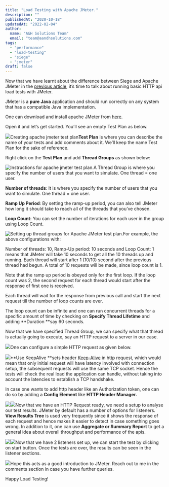 ```yaml
---
title: "Load Testing with Apache JMeter."
description: ""
publishedAt: "2020-10-18"
updatedAt: "2022-02-04"
author:
  name: "A&H Solutions Team"
  email: "team@aandhsolutions.com"
tags:
  - "performance"
  - "load-testing"
  - "siege"
  - "jmeter"  
draft: false
---
```


Now that we have learnt about the difference between Siege and Apache JMeter in the [previous article](https://medium.com/@kaur.harsimran301/load-testing-tool-comparison-siege-vs-apache-jmeter-b74d9493493c), it’s time to talk about running basic HTTP api load tests with JMeter.

JMeter is a **pure Java** application and should run correctly on any system that has a compatible Java implementation.

One can download and install apache JMeter from [here](http://jmeter.apache.org/download_jmeter.cgi).

Open it and let’s get started. You’ll see an empty Test Plan as below.

![](https://cdn-images-1.medium.com/max/800/1*mpcQxJWwaewkC5k7EFgZXA.png)Creating apache jmeter test plan**Test Plan** is where you can describe the name of your tests and add comments about it. We’ll keep the name Test Plan for the sake of reference.

Right click on the **Test Plan** and add **Thread Groups** as shown below:

![Instructions for apache jmeter test plan.](https://cdn-images-1.medium.com/max/800/1*4C6xUVNxFauxKRCnDyuaqw.png)A Thread Group is where you specify the number of users that you want to simulate. One thread = one user.

**Number of threads**: It is where you specify the number of users that you want to simulate. One thread = one user.

**Ramp Up Period**: By setting the ramp-up period, you can also tell JMeter how long it should take to reach all of the threads that you’ve chosen.

**Loop Count**: You can set the number of iterations for each user in the group using Loop Count.

![Setting up thread groups for Apache JMeter test plan.](https://cdn-images-1.medium.com/max/800/1*F9CE4Xdt4OJ-9EaNE3PSNg.png)For example, the above configurations with:

Number of threads: 10, Ramp-Up period: 10 seconds and Loop Count: 1 means that JMeter will take 10 seconds to get all the 10 threads up and running. Each thread will start after 1 (10/10) second after the previous thread had begun. A total of 10 requests will be made, since loop count is 1.

Note that the ramp up period is obeyed only for the first loop. If the loop count was 2, the second request for each thread would start after the response of first one is received.

Each thread will wait for the response from previous call and start the next request till the number of loop counts are over.

The loop count can be infinite and one can run concurrent threads for a specific amount of time by checking on **Specify Thread Lifetime** and adding **Duration **say 60 seconds.

Now that we have specified Thread Group, we can specify what that thread is actually going to execute, say an HTTP request to a server in our case.

![](https://cdn-images-1.medium.com/max/800/1*BbwYHEgNxx8K8m88GE3V0w.png)One can configure a simple HTTP request as given below.

![](https://cdn-images-1.medium.com/max/800/1*NAQVsME41lZqkUBDTQvJyA.png)**Use KeepAlive **sets header [Keep-Alive](https://developer.mozilla.org/en-US/docs/Web/HTTP/Headers/Keep-Alive) in http request, which would mean that only initial request will have latency involved with connection setup, the subsequent requests will use the same TCP socket. Hence the tests will check the real load the application can handle, without taking into account the latencies to establish a TCP handshake.

In case one wants to add http header like an Authorization token, one can do so by adding a **Config Element** like **HTTP Header Manager.**

![](https://cdn-images-1.medium.com/max/800/1*Gx6m6rxStv7VG-RcLxiLfg.png)![](https://cdn-images-1.medium.com/max/800/1*9EzLudJaJ_adNOJSjTPLcw.png)Now that we have an HTTP Request ready, we need a setup to analyse our test results. JMeter by default has a number of options for listeners. **View Results Tree** is used very frequently since it shows the response of each request and hence makes it easier to detect in case something goes wrong. In addition to it, one can use **Aggregate or Summary Report** to get a general idea about overall throughput and performance of the apis.

![](https://cdn-images-1.medium.com/max/800/1*DKvoKRDZIoEzXDbkJKWwHA.png)![](https://cdn-images-1.medium.com/max/800/1*Nf_hf8mPMUs6wozLLDl26w.png)Now that we have 2 listeners set up, we can start the test by clicking on start button. Once the tests are over, the results can be seen in the listener sections.

![](https://cdn-images-1.medium.com/max/800/1*gTxafeDyepYkqeD_57AerA.png)Hope this acts as a good introduction to JMeter. Reach out to me in the comments section in case you have further queries.

Happy Load Testing!
